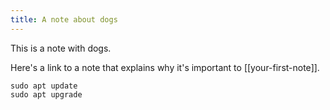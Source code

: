 ```yaml
---
title: A note about dogs
---
```


This is a note with dogs. 

Here's a link to a note that explains why it's important to [[your-first-note]].

```
sudo apt update
sudo apt upgrade
```

